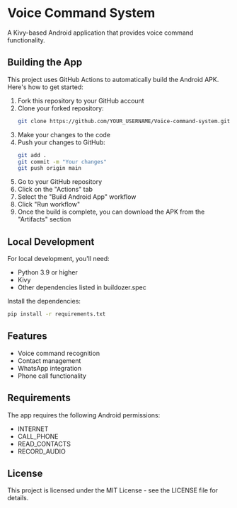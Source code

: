 # Voice Command System

A Kivy-based Android application that provides voice command functionality.

## Building the App

This project uses GitHub Actions to automatically build the Android APK. Here's how to get started:

1. Fork this repository to your GitHub account
2. Clone your forked repository:
   ```bash
   git clone https://github.com/YOUR_USERNAME/Voice-command-system.git
   ```
3. Make your changes to the code
4. Push your changes to GitHub:
   ```bash
   git add .
   git commit -m "Your changes"
   git push origin main
   ```
5. Go to your GitHub repository
6. Click on the "Actions" tab
7. Select the "Build Android App" workflow
8. Click "Run workflow"
9. Once the build is complete, you can download the APK from the "Artifacts" section

## Local Development

For local development, you'll need:
- Python 3.9 or higher
- Kivy
- Other dependencies listed in buildozer.spec

Install the dependencies:
```bash
pip install -r requirements.txt
```

## Features

- Voice command recognition
- Contact management
- WhatsApp integration
- Phone call functionality

## Requirements

The app requires the following Android permissions:
- INTERNET
- CALL_PHONE
- READ_CONTACTS
- RECORD_AUDIO

## License

This project is licensed under the MIT License - see the LICENSE file for details. 